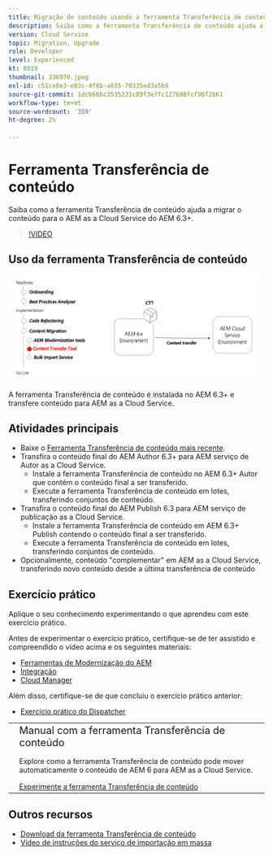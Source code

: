 ```yaml
---
title: Migração de conteúdo usando a ferramenta Transferência de conteúdo
description: Saiba como a ferramenta Transferência de conteúdo ajuda a migrar o conteúdo para o AEM as a Cloud Service do AEM 6.
version: Cloud Service
topic: Migration, Upgrade
role: Developer
level: Experienced
kt: 8919
thumbnail: 336970.jpeg
exl-id: c51ce8e3-e83c-4f8b-a835-70335ed3a5b9
source-git-commit: 1dcb66bc3535231c89f3e7fc127688fcf96f2b61
workflow-type: tm+mt
source-wordcount: '359'
ht-degree: 2%

---
```



# Ferramenta Transferência de conteúdo

Saiba como a ferramenta Transferência de conteúdo ajuda a migrar o conteúdo para o AEM as a Cloud Service do AEM 6.3+.

>[!VIDEO](https://video.tv.adobe.com/v/336970/?quality=12&learn=on)

## Uso da ferramenta Transferência de conteúdo

![Ciclo de vida da ferramenta Transferência de conteúdo](../assets/content-transfer-tool.png)

A ferramenta Transferência de conteúdo é instalada no AEM 6.3+ e transfere conteúdo para AEM as a Cloud Service.

## Atividades principais

+ Baixe o [Ferramenta Transferência de conteúdo mais recente](https://experience.adobe.com/#/downloads/content/software-distribution/en/aemcloud.html?fulltext=Content*+Transfer*+Tool*&amp;1_group.propertyvalues.property=.%2Fjcr%3Acontent%2Fmetadata%2Fdc%3AsoftwareType&amp;1_group.propertyvalues.operation=equals&amp;1_group.propertyvalues.0_values=software-type%3Atooling&amp;orderby=%40jcr%3Acontent%2Fjcr%3AlastModified&amp;orderby.sort=desc&amp;layout=&amp;p.offset=0&amp;p.limit=2).
+ Transfira o conteúdo final do AEM Author 6.3+ para AEM serviço de Autor as a Cloud Service.
   + Instale a ferramenta Transferência de conteúdo no AEM 6.3+ Autor que contém o conteúdo final a ser transferido.
   + Execute a ferramenta Transferência de conteúdo em lotes, transferindo conjuntos de conteúdo.
+ Transfira o conteúdo final do AEM Publish 6.3 para AEM serviço de publicação as a Cloud Service.
   + Instale a ferramenta Transferência de conteúdo em AEM 6.3+ Publish contendo o conteúdo final a ser transferido.
   + Execute a ferramenta Transferência de conteúdo em lotes, transferindo conjuntos de conteúdo.
+ Opcionalmente, conteúdo &quot;complementar&quot; em AEM as a Cloud Service, transferindo novo conteúdo desde a última transferência de conteúdo

## Exercício prático

Aplique o seu conhecimento experimentando o que aprendeu com este exercício prático.

Antes de experimentar o exercício prático, certifique-se de ter assistido e compreendido o vídeo acima e os seguintes materiais:

+ [Ferramentas de Modernização do AEM](../aem-modernization-tools.md)
+ [Integração](../onboarding.md)
+ [Cloud Manager](../cloud-manager.md)

Além disso, certifique-se de que concluiu o exercício prático anterior:

+ [Exercício prático do Dispatcher](../dispatcher.md#hands-on-exercise)

<table style="border-width:0">
    <tr>
        <td style="width:150px">
            <a  rel="noreferrer"
                target="_blank"
                href="https://github.com/adobe/aem-cloud-engineering-video-series-exercises/tree/session6-transfercontent#cloud-acceleration-bootcamp---session-6-content"><img alt="Repositório GitHub de exercício manual" src="../assets/github.png"/>
            </a>        
        </td>
        <td style="width:100%;margin-bottom:1rem;">
            <div style="font-size:1.25rem;font-weight:400;">Manual com a ferramenta Transferência de conteúdo</div>
            <p style="margin:1rem 0">
                Explore como a ferramenta Transferência de conteúdo pode mover automaticamente o conteúdo de AEM 6 para AEM as a Cloud Service.
            </p>
            <a  rel="noreferrer"
                target="_blank"
                href="https://github.com/adobe/aem-cloud-engineering-video-series-exercises/tree/session6-transfercontent#cloud-acceleration-bootcamp---session-6-content" class="spectrum-Button spectrum-Button--primary spectrum-Button--sizeM">
                <span class="spectrum-Button-label has-no-wrap has-text-weight-bold">Experimente a ferramenta Transferência de conteúdo</span>
            </a>
        </td>
    </tr>
</table>

## Outros recursos

+ [Download da ferramenta Transferência de conteúdo](https://experience.adobe.com/#/downloads/content/software-distribution/en/aemcloud.html?fulltext=Content*+Transfer*+Tool*&amp;1_group.propertyvalues.property=.%2Fjcr%3Acontent%2Fmetadata%2Fdc%3AsoftwareType&amp;1_group.propertyvalues.operation=equals&amp;1_group.propertyvalues.0_values=software-type%3Atooling&amp;orderby=%40jcr%3Acontent%2Fjcr%3AlastModified&amp;orderby.sort=desc&amp;layout=&amp;p.offset=0&amp;p.limit=2)
+ [Vídeo de instruções do serviço de importação em massa](https://experienceleague.adobe.com/docs/experience-manager-learn/cloud-service/migration/bulk-import.html)

